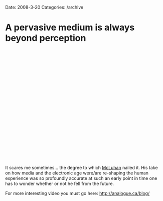 Date: 2008-3-20
Categories: /archive

# A pervasive medium is always beyond perception

<object width="425" height="355"><param name="movie" value="http://www.youtube.com/v/faK9HUvH2ck&hl=en"></param><param name="wmode" value="transparent"></param><embed src="http://www.youtube.com/v/faK9HUvH2ck&hl=en" type="application/x-shockwave-flash" wmode="transparent" width="425" height="355"></embed></object>

It scares me sometimes... the degree to which <a href="http://en.wikipedia.org/wiki/Marshall_McLuhan">McLuhan</a> nailed it.  His take on how media and the electronic age were/are re-shaping the human experience was so profoundly accurate at such an early point in time one has to wonder whether or not he fell from the future. 

For more interesting video you must go here: <a href="http://analogue.ca/blog/">http://analogue.ca/blog/</a>
